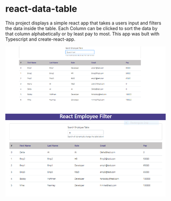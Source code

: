 # react-data-table

This project displays a simple react app that takes a users input and filters the data inside the table. Each Column can be clicked to sort the data by that column alphabetically or by least pay to most. This app was bult with Typescript and create-react-app.

<img src="starting.png" alt="starting piont" />

<img src="runningApp.PNG" alt="example of app filtering and sorting" />

